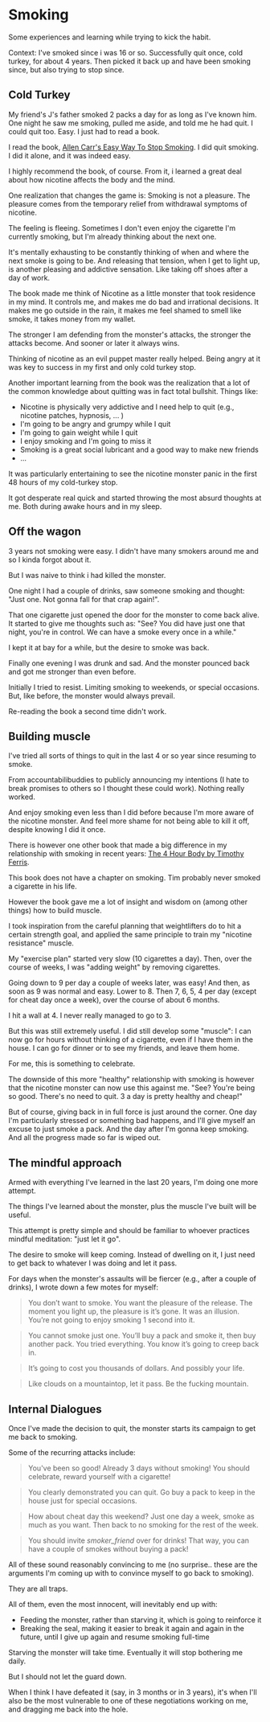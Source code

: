 # Smoking

Some experiences and learning while trying to kick the habit.

Context: I've smoked since i was 16 or so.
Successfully quit once, cold turkey, for about 4 years.
Then picked it back up and have been smoking since, but also trying to stop since.

## Cold Turkey

My friend's J's father smoked 2 packs a day for as long as I've known him.
One night he saw me smoking, pulled me aside, and told me he had quit.
I could quit too. Easy. I just had to read a book.

I read the book, [Allen Carr's Easy Way To Stop Smoking](https://duckduckgo.com/?q=Allen+Carr%27s+Easy+Way+To+Stop+Smoking).
I did quit smoking. I did it alone, and it was indeed easy.

I highly recommend the book, of course.
From it, i learned a great deal about how nicotine affects the body and the mind.

One realization that changes the game is: Smoking is not a pleasure.
The pleasure comes from the temporary relief from withdrawal symptoms of nicotine.

The feeling is fleeing.
Sometimes I don't even enjoy the cigarette I'm currently smoking, but I'm already thinking about the next one.

It's mentally exhausting to be constantly thinking of when and where the next smoke is going to be.
And releasing that tension, when I get to light up, is another pleasing and addictive sensation.
Like taking off shoes after a day of work.

The book made me think of Nicotine as a little monster that took residence in my mind.
It controls me, and makes me do bad and irrational decisions.
It makes me go outside in the rain, it makes me feel shamed to smell like smoke, it takes money from my wallet.

The stronger I am defending from the monster's attacks, the stronger the attacks become.
And sooner or later it always wins.

Thinking of nicotine as an evil puppet master really helped.
Being angry at it was key to success in my first and only cold turkey stop.

Another important learning from the book was the realization that a lot of the common knowledge about quitting was in fact total bullshit.
Things like:

 * Nicotine is physically very addictive and I need help to quit (e.g., nicotine patches, hypnosis, ... )
 * I'm going to be angry and grumpy while I quit
 * I'm going to gain weight while I  quit
 * I enjoy smoking and I'm going to miss it
 * Smoking is a great social lubricant and a good way to make new friends
 * ...

It was particularly entertaining to see the nicotine monster panic in the first 48 hours of my cold-turkey stop.

It got desperate real quick and started throwing the most absurd thoughts at me. Both during awake hours and in my sleep.

## Off the wagon

3 years not smoking were easy. I didn't have many smokers around me and so I kinda forgot about it.

But I was naive to think i had killed the monster.

One night I had a couple of drinks, saw someone smoking and thought: "Just one. Not gonna fall for that crap again!".

That one cigarette just opened the door for the monster to come back alive.
It started to give me thoughts such as: "See? You did have just one that night, you're in control. We can have a smoke every once in a while."

I kept it at bay for a while, but the desire to smoke was back.

Finally one evening I was drunk and sad. And the monster pounced back and got me stronger than even before.

Initially I tried to resist.
Limiting smoking to weekends, or special occasions.
But, like before, the monster would always prevail.

Re-reading the book a second time didn't work.

## Building muscle

I've tried all sorts of things to quit in the last 4 or so year since resuming to smoke.

From accountabilibuddies to publicly announcing my intentions (I hate to break promises to others so I thought these could work).
Nothing really worked.

And enjoy smoking even less than I did before because I'm more aware of the nicotine monster.
And feel more shame for not being able to kill it off, despite knowing I did it once.

There is however one other book that made a big difference in my relationship with smoking in recent years: [The 4 Hour Body by Timothy Ferris](https://duckduckgo.com/?q=the+4+hour+body+by+timothy+ferriss&t=brave&ia=web).

This book does not have a chapter on smoking. Tim probably never smoked a cigarette in his life.

However the book gave me a lot of insight and wisdom on (among other things) how to build muscle.

I took inspiration from the careful planning that weightlifters do to hit a certain strength goal, and applied the same principle to train my "nicotine resistance" muscle.

My "exercise plan" started very slow (10 cigarettes a day).
Then, over the course of weeks, I was "adding weight" by removing cigarettes.

Going down to 9 per day a couple of weeks later, was easy!
And then, as soon as 9 was normal and easy. Lower to 8.
Then 7, 6, 5, 4 per day (except for cheat day once a week), over the course of about 6 months.

I hit a wall at 4. I never really managed to go to 3.

But this was still extremely useful. I did still develop some "muscle": I can now go for hours without thinking of a cigarette, even if I have them in the house.
I can go for dinner or to see my friends, and leave them home.

For me, this is something to celebrate.

The downside of this more "healthy" relationship with smoking is however that the nicotine monster can now use this against me.
"See? You're being so good. There's no need to quit. 3 a day is pretty healthy and cheap!"

But of course, giving back in in full force is just around the corner.
One day I'm particularly stressed or something bad happens, and I'll give myself an excuse to just smoke a pack.
And the day after I'm gonna keep smoking.
And all the progress made so far is wiped out.

## The mindful approach

Armed with everything I've learned in the last 20 years, I'm doing one more attempt.

The things I've learned about the monster, plus the muscle I've built will be useful.

This attempt is pretty simple and should be familiar to whoever practices mindful meditation: "just let it go".

The desire to smoke will keep coming. Instead of dwelling on it, I just need to get back to whatever I was doing and let it pass.

For days when the monster's assaults will be fiercer (e.g., after a couple of drinks), I wrote down a few motes for myself:

> You don’t want to smoke. You want the pleasure of the release.
> The moment you light up, the pleasure is it’s gone. It was an illusion.
> You’re not going to enjoy smoking 1 second into it.

> You cannot smoke just one.
> You’ll buy a pack and smoke it, then buy another pack.
> You tried everything.
> You know it’s going to creep back in.

> It’s going to cost you thousands of dollars.
> And possibly your life.

> Like clouds on a mountaintop, let it pass.
> Be the fucking mountain.

## Internal Dialogues

Once I've made the decision to quit, the monster starts its campaign to get me back to smoking.

Some of the recurring attacks include:

> You've been so good! Already 3 days without smoking!
> You should celebrate, reward yourself with a cigarette!

> You clearly demonstrated you can quit.
> Go buy a pack to keep in the house just for special occasions.

> How about cheat day this weekend?
> Just one day a week, smoke as much as you want.
> Then back to no smoking for the rest of the week.

> You should invite *_smoker_friend_* over for drinks!
> That way, you can have a couple of smokes without buying a pack!

All of these sound reasonably convincing to me (no surprise.. these are the arguments I'm coming up with to convince myself to go back to smoking).

They are all traps.

All of them, even the most innocent, will inevitably end up with:
 * Feeding the monster, rather than starving it, which is going to reinforce it
 * Breaking the seal, making it easier to break it again and again in the future, until I give up again and resume smoking full-time

Starving the monster will take time.
Eventually it will stop bothering me daily.

But I should not let the guard down.

When I think I have defeated it (say, in 3 months or in 3 years), it's when I'll also be the most vulnerable to one of these negotiations working on me, and dragging me back into the hole.
